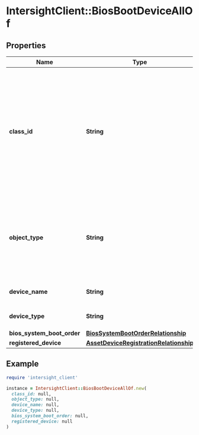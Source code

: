 # IntersightClient::BiosBootDeviceAllOf

## Properties

| Name | Type | Description | Notes |
| ---- | ---- | ----------- | ----- |
| **class_id** | **String** | The fully-qualified name of the instantiated, concrete type. This property is used as a discriminator to identify the type of the payload when marshaling and unmarshaling data. | [default to &#39;bios.BootDevice&#39;] |
| **object_type** | **String** | The fully-qualified name of the instantiated, concrete type. The value should be the same as the &#39;ClassId&#39; property. | [default to &#39;bios.BootDevice&#39;] |
| **device_name** | **String** | Name of the Configured Boot Device. | [optional][readonly] |
| **device_type** | **String** | Type of the Configured Boot Device. | [optional][readonly] |
| **bios_system_boot_order** | [**BiosSystemBootOrderRelationship**](BiosSystemBootOrderRelationship.md) |  | [optional] |
| **registered_device** | [**AssetDeviceRegistrationRelationship**](AssetDeviceRegistrationRelationship.md) |  | [optional] |

## Example

```ruby
require 'intersight_client'

instance = IntersightClient::BiosBootDeviceAllOf.new(
  class_id: null,
  object_type: null,
  device_name: null,
  device_type: null,
  bios_system_boot_order: null,
  registered_device: null
)
```

